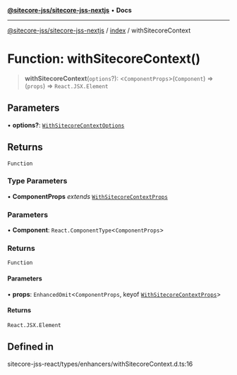 [**@sitecore-jss/sitecore-jss-nextjs**](../../README.md) • **Docs**

***

[@sitecore-jss/sitecore-jss-nextjs](../../README.md) / [index](../README.md) / withSitecoreContext

# Function: withSitecoreContext()

> **withSitecoreContext**(`options`?): \<`ComponentProps`\>(`Component`) => (`props`) => `React.JSX.Element`

## Parameters

• **options?**: [`WithSitecoreContextOptions`](../interfaces/WithSitecoreContextOptions.md)

## Returns

`Function`

### Type Parameters

• **ComponentProps** *extends* [`WithSitecoreContextProps`](../interfaces/WithSitecoreContextProps.md)

### Parameters

• **Component**: `React.ComponentType`\<`ComponentProps`\>

### Returns

`Function`

#### Parameters

• **props**: `EnhancedOmit`\<`ComponentProps`, keyof [`WithSitecoreContextProps`](../interfaces/WithSitecoreContextProps.md)\>

#### Returns

`React.JSX.Element`

## Defined in

sitecore-jss-react/types/enhancers/withSitecoreContext.d.ts:16
